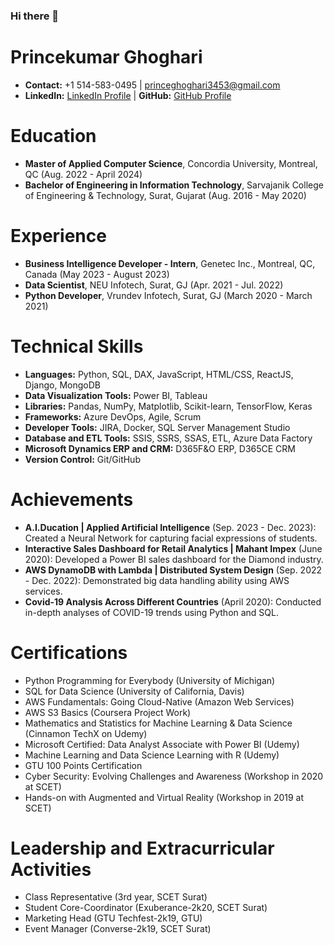 ### Hi there 👋

<!--
**prince3453/prince3453** is a ✨ _special_ ✨ repository because its `README.md` (this file) appears on your GitHub profile.

Here are some ideas to get you started:

- 🔭 I’m currently working on ...
- 🌱 I’m currently learning ...
- 👯 I’m looking to collaborate on ...
- 🤔 I’m looking for help with ...
- 💬 Ask me about ...
- 📫 How to reach me: ...
- 😄 Pronouns: ...
- ⚡ Fun fact: ...
-->

# Princekumar Ghoghari
- **Contact:** +1 514-583-0495 | princeghoghari3453@gmail.com
- **LinkedIn:** [LinkedIn Profile](https://www.linkedin.com/in/prince3453/) | **GitHub:** [GitHub Profile](https://github.com/prince3453)

# Education
- **Master of Applied Computer Science**, Concordia University, Montreal, QC (Aug. 2022 - April 2024)
- **Bachelor of Engineering in Information Technology**, Sarvajanik College of Engineering & Technology, Surat, Gujarat (Aug. 2016 - May 2020)

# Experience
- **Business Intelligence Developer - Intern**, Genetec Inc., Montreal, QC, Canada (May 2023 - August 2023)
- **Data Scientist**, NEU Infotech, Surat, GJ (Apr. 2021 - Jul. 2022)
- **Python Developer**, Vrundev Infotech, Surat, GJ (March 2020 - March 2021)

# Technical Skills
- **Languages:** Python, SQL, DAX, JavaScript, HTML/CSS, ReactJS, Django, MongoDB
- **Data Visualization Tools:** Power BI, Tableau
- **Libraries:** Pandas, NumPy, Matplotlib, Scikit-learn, TensorFlow, Keras
- **Frameworks:** Azure DevOps, Agile, Scrum
- **Developer Tools:** JIRA, Docker, SQL Server Management Studio
- **Database and ETL Tools:** SSIS, SSRS, SSAS, ETL, Azure Data Factory
- **Microsoft Dynamics ERP and CRM:** D365F&O ERP, D365CE CRM
- **Version Control:** Git/GitHub

# Achievements
- **A.I.Ducation | Applied Artificial Intelligence** (Sep. 2023 - Dec. 2023): Created a Neural Network for capturing facial expressions of students.
- **Interactive Sales Dashboard for Retail Analytics | Mahant Impex** (June 2020): Developed a Power BI sales dashboard for the Diamond industry.
- **AWS DynamoDB with Lambda | Distributed System Design** (Sep. 2022 - Dec. 2022): Demonstrated big data handling ability using AWS services.
- **Covid-19 Analysis Across Different Countries** (April 2020): Conducted in-depth analyses of COVID-19 trends using Python and SQL.

# Certifications
- Python Programming for Everybody (University of Michigan)
- SQL for Data Science (University of California, Davis)
- AWS Fundamentals: Going Cloud-Native (Amazon Web Services)
- AWS S3 Basics (Coursera Project Work)
- Mathematics and Statistics for Machine Learning & Data Science (Cinnamon TechX on Udemy)
- Microsoft Certified: Data Analyst Associate with Power BI (Udemy)
- Machine Learning and Data Science Learning with R (Udemy)
- GTU 100 Points Certification
- Cyber Security: Evolving Challenges and Awareness (Workshop in 2020 at SCET)
- Hands-on with Augmented and Virtual Reality (Workshop in 2019 at SCET)

# Leadership and Extracurricular Activities
- Class Representative (3rd year, SCET Surat)
- Student Core-Coordinator (Exuberance-2k20, SCET Surat)
- Marketing Head (GTU Techfest-2k19, GTU)
- Event Manager (Converse-2k19, SCET Surat)
